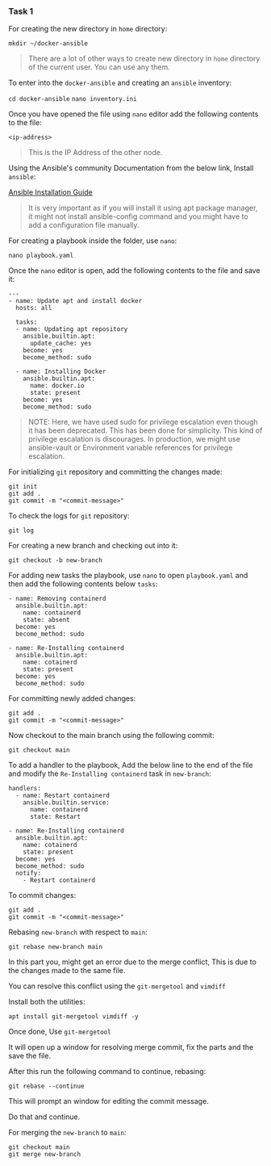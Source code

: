 ### Task 1

For creating the new directory in `home` directory:

`mkdir ~/docker-ansible`

>There are a lot of other ways to create new directory in `home` directory of the current user. You can use any them.

To enter into the `docker-ansible` and creating an `ansible` inventory:

`cd docker-ansible`
`nano inventory.ini`

Once you have opened the file using `nano` editor add the following contents to the file:

```
<ip-address>
```

>This is the IP Address of the other node.

Using the Ansible's community Documentation from the below link, Install `ansible`:

[Ansible Installation Guide](https://docs.ansible.com/ansible/latest/installation_guide/index.html)

>It is very important as if you will install it using apt package manager, it might not install ansible-config command and you might have to add a configuration file manually.

For creating a playbook inside the folder, use `nano`:

`nano playbook.yaml`

Once the `nano` editor is open, add the following contents to the file and save it:

```
---
- name: Update apt and install docker
  hosts: all

  tasks:
  - name: Updating apt repository
    ansible.builtin.apt:
      update_cache: yes
    become: yes
    become_method: sudo

  - name: Installing Docker
    ansible.builtin.apt:
      name: docker.io
      state: present
    become: yes
    become_method: sudo
```

>NOTE: Here, we have used sudo for privilege escalation even though it has been deprecated. This has been done for simplicity. This kind of privilege escalation is discourages. In production, we might use ansible-vault or Environment variable references for privilege escalation.

For initializing `git` repository and committing the changes made:

```
git init
git add .
git commit -m "<commit-message>"
```

To check the logs for `git` repository:

`git log`

For creating a new branch and checking out into it:

`git checkout -b new-branch`

For adding new tasks the playbook, use `nano` to open `playbook.yaml` and then add the following contents below `tasks`:

```
- name: Removing containerd
  ansible.builtin.apt:
    name: containerd
    state: absent
  become: yes
  become_method: sudo

- name: Re-Installing containerd
  ansible.builtin.apt:
    name: cotainerd
    state: present
  become: yes
  become_method: sudo
```

For committing newly added changes:

```
git add .
git commit -m "<commit-message>"
```

Now checkout to the main branch using the following commit:

`git checkout main`

To add a handler to the playbook, Add the below line to the end of the file and modify the `Re-Installing containerd` task in `new-branch`:

```
handlers:
  - name: Restart containerd
    ansible.builtin.service:
      name: containerd
      state: Restart
```

```
- name: Re-Installing containerd
  ansible.builtin.apt:
    name: cotainerd
    state: present
  become: yes
  become_method: sudo
  notify:
    - Restart containerd
```

To commit changes:

```
git add .
git commit -m "<commit-message>"
```

Rebasing `new-branch` with respect to `main`:

`git rebase new-branch main`

In this part you, might get an error due to the merge conflict, This is due to the changes made to the same file.

You can resolve this conflict using the `git-mergetool` and `vimdiff`

Install both the utilities:

`apt install git-mergetool vimdiff -y`

Once done, Use `git-mergetool` 

It will open up a window for resolving merge commit, fix the parts and the save the file.

After this run the following command to continue, rebasing:

`git rebase --continue`

This will prompt an window for editing the commit message.

Do that and continue.

For merging the `new-branch` to `main`:

```
git checkout main
git merge new-branch
```

